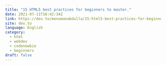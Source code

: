```yaml
---
title: "15 HTML5 best practices for beginners to master."
date: 2021-07-11T16:42:34Z
link: https://dev.to/menomanabdulla/15-html5-best-practices-for-beginners-to-master-47fb?utm_medium=RSS&utm_source=news.12bit.vn
site: dev.to
language: English
category:
  - html
  - webdev
  - codenewbie
  - beginners
draft: false
---
```

